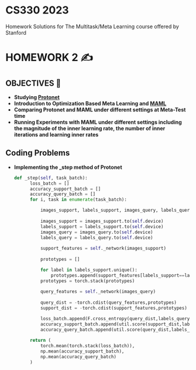 # CS330 2023

Homework Solutions for The Multitask/Meta Learning course offered by Stanford
# HOMEWORK 2 ✍️
## OBJECTIVES 🎯
- __Studying [Protonet](https://arxiv.org/abs/1703.05175)__
- __Introduction to Optimization Based Meta Learning and [MAML](https://arxiv.org/abs/1703.03400)__
- __Comparing Protonet and MAML under different settings at Meta-Test time__
- __Running Experiments with MAML under different settings including the magnitude of the inner learning rate, the number of inner iterations and learning inner rates__
## Coding Problems
- **Implementing the _step method of Protonet**
  ```python
  def _step(self, task_batch):
        loss_batch = []
        accuracy_support_batch = []
        accuracy_query_batch = []
        for i, task in enumerate(task_batch):
  
            images_support, labels_support, images_query, labels_query = task
           
            images_support = images_support.to(self.device)
            labels_support = labels_support.to(self.device)
            images_query = images_query.to(self.device)
            labels_query = labels_query.to(self.device)
            
            support_features = self._network(images_support)
              
            prototypes = []

            for label in labels_support.unique():
                prototypes.append(support_features[labels_support==label].mean(0))       
            prototypes = torch.stack(prototypes)
            
            query_features = self._network(images_query)
           
            query_dist = -torch.cdist(query_features,prototypes)
            support_dist = -torch.cdist(support_features,prototypes)

            loss_batch.append(F.cross_entropy(query_dist,labels_query))
            accuracy_support_batch.append(util.score(support_dist,labels_support))
            accuracy_query_batch.append(util.score(query_dist,labels_query))
            
        return (
            torch.mean(torch.stack(loss_batch)),
            np.mean(accuracy_support_batch),
            np.mean(accuracy_query_batch)
        )
